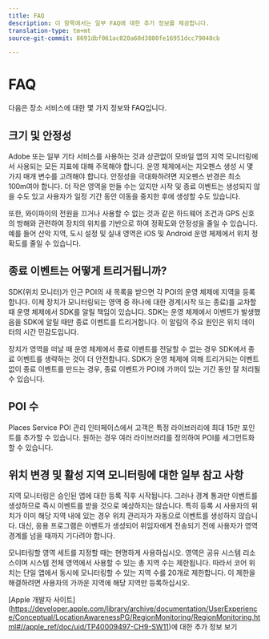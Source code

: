 ```yaml
---
title: FAQ
description: 이 항목에서는 일부 FAQ에 대한 추가 정보를 제공합니다.
translation-type: tm+mt
source-git-commit: 8691dbf061ac020a60d3880fe16951dcc79040cb

---
```



# FAQ

다음은 장소 서비스에 대한 몇 가지 정보와 FAQ입니다.

## 크기 및 안정성

Adobe 또는 일부 기타 서비스를 사용하는 것과 상관없이 모바일 앱의 지역 모니터링에서 사용되는 모든 지표에 대해 주목해야 합니다. 운영 체제에서는 지오펜스 생성 시 몇 가지 매개 변수를 고려해야 합니다. 안정성을 극대화하려면 지오펜스 반경은 최소 100m여야 합니다. 더 작은 영역을 만들 수는 있지만 시작 및 종료 이벤트는 생성되지 않을 수도 있고 사용자가 일정 기간 동안 이동을 중지한 후에 생성할 수도 있습니다.

또한, 와이파이의 전원을 끄거나 사용할 수 없는 것과 같은 하드웨어 조건과 GPS 신호의 방해와 관련하여 장치의 위치를 기반으로 하여 정확도와 안정성을 줄일 수 있습니다. 예를 들어 산악 지역, 도시 설정 및 실내 영역은 iOS 및 Android 운영 체제에서 위치 정확도를 줄일 수 있습니다.

## 종료 이벤트는 어떻게 트리거됩니까?

SDK(위치 모니터)가 인근 POI의 새 목록을 받으면 각 POI의 운영 체제에 지역을 등록합니다. 이제 장치가 모니터링되는 영역 중 하나에 대한 경계(시작 또는 종료)를 교차할 때 운영 체제에서 SDK를 알릴 책임이 있습니다. SDK는 운영 체제에서 이벤트가 발생했음을 SDK에 알릴 때만 종료 이벤트를 트리거합니다. 이 알림의 주요 원인은 위치 데이터의 시간 민감도입니다.

장치가 영역을 떠날 때 운영 체제에서 종료 이벤트를 전달할 수 없는 경우 SDK에서 종료 이벤트를 생략하는 것이 더 안전합니다. SDK가 운영 체제에 의해 트리거되는 이벤트 없이 종료 이벤트를 만드는 경우, 종료 이벤트가 POI에 가까이 있는 기간 동안 잘 처리될 수 있습니다.

## POI 수

Places Service POI 관리 인터페이스에서 고객은 특정 라이브러리에 최대 15만 포인트를 추가할 수 있습니다. 원하는 경우 여러 라이브러리를 정의하여 POI를 세그먼트화할 수 있습니다.

## 위치 변경 및 활성 지역 모니터링에 대한 일부 참고 사항

지역 모니터링은 승인된 앱에 대한 등록 직후 시작됩니다. 그러나 경계 통과만 이벤트를 생성하므로 즉시 이벤트를 받을 것으로 예상하지는 않습니다. 특히 등록 시 사용자의 위치가 이미 해당 지역 내에 있는 경우 위치 관리자가 자동으로 이벤트를 생성하지 않습니다. 대신, 응용 프로그램은 이벤트가 생성되어 위임자에게 전송되기 전에 사용자가 영역 경계를 넘을 때까지 기다려야 합니다.

모니터링할 영역 세트를 지정할 때는 현명하게 사용하십시오. 영역은 공유 시스템 리소스이며 시스템 전체 영역에서 사용할 수 있는 총 지역 수는 제한됩니다. 따라서 코어 위치는 단일 앱에서 동시에 모니터링할 수 있는 지역 수를 20개로 제한합니다. 이 제한을 해결하려면 사용자의 가까운 지역에 해당 지역만 등록하십시오.

[Apple 개발자 사이트] (https://developer.apple.com/library/archive/documentation/UserExperience/Conceptual/LocationAwarenessPG/RegionMonitoring/RegionMonitoring.html#//apple_ref/doc/uid/TP40009497-CH9-SW11)에 대한 추가 정보 보기

